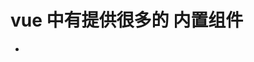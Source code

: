 # vue 中有提供很多的 内置组件

- <template>
- <slot>
- <keep-alive>
- <transiton>

# 过渡效果

# 动画效果

# 动画的原理

> 是元素有显示隐藏，入场动画，出场动画

1. 用 transtion 组件包裹住需要做动画的元素（单个元素）;
2. 对这个元素使用 v-if or v-show 来控制显示隐藏。
3. 修改样式

6个状态下的样式：

- enter
- enter-active
- enter-to

- leave
- leave-active
- leave-to

transtion 组件有一个 name 属性，name属性设置为什么 类名就要加上  什么-

name = "abc"   abc-enter .....

transtion 除了有 name 属性， 还有


# animate.css 的使用

1. 页面中引入 animate.css 文件  link
2. 在需要动画的元素上，写上 class animated  再加上需要的动画的类名
   <div class="animated flash"></div>

# animate.css 结合 vue 中的 transition 组件的使用

1. 同样需要引入 animate.css 文件

<transtion
  enter-active-class="animated bounceInLeft"
  leave-active-class="animated bounceOutLeft">

</transiton>


# vue中 路由切换的效果如何写

只需要将 transtion 组件包裹在 router-view 标签上

PS:
1. 对路由的时候，会出现 进场动画和出场动画，同时进行的一个效果。
2. 要控制进场与出场的顺序的时候，transition 还有一个属性叫做 mode
   1. in-out  先入场再出场
   2. out-in  先出场再入场
